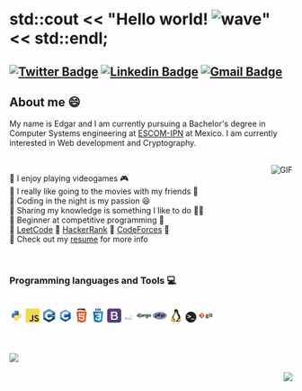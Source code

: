 # std::cout << "Hello world!  <img alt="wave" src="https://raw.githubusercontent.com/MartinHeinz/MartinHeinz/master/wave.gif" width="30px">" << std::endl; 

 ## [![Twitter Badge](https://img.shields.io/badge/-@EdgarRamirezDev-1ca0f1?style=flat-square&labelColor=1ca0f1&logo=twitter&logoColor=white&link=https://twitter.com/EdgarRamirezDev)](https://twitter.com/EdgarRamirezDev) [![Linkedin Badge](https://img.shields.io/badge/-edgarramirezfuentes-blue?style=flat-square&logo=Linkedin&logoColor=white&link=https://www.linkedin.com/in/edgarramirezfuentes/)](https://www.linkedin.com/in/edgarramirezfuentes/) [![Gmail Badge](https://img.shields.io/badge/-edgar.ramirez.fuentes.dev@gmail.com-c14438?style=flat-square&logo=Gmail&logoColor=white&link=mailto:edgar.ramirez.fuentes.dev@gmail.com)](mailto:edgar.ramirez.fuentes.dev@gmail.com)

## About me 😄
My name is Edgar and I am currently pursuing a Bachelor's degree in Computer Systems engineering at [ESCOM-IPN](https://en.wikipedia.org/wiki/ESCOM) at Mexico. I am currently interested in Web development and Cryptography.

<br/>
<img align="right" alt="GIF" src="https://media.giphy.com/media/13HgwGsXF0aiGY/giphy.gif" />

<!--<img align="right" alt="GIF" src="https://media.giphy.com/media/zOvBKUUEERdNm/giphy.gif" />-->

:small_blue_diamond: I enjoy playing videogames 🎮  
:small_blue_diamond: I really like going to the movies with my friends 🍿   
:small_blue_diamond: Coding in the night is my passion 😆    
:small_blue_diamond: Sharing my knowledge is something I like to do 👨‍🏫  
:small_blue_diamond: Beginner at competitive programming 🧠   
    🔺 [LeetCode](https://leetcode.com/EdgarRamirezFuentes/)
    🔺 [HackerRank](https://www.hackerrank.com/EdgarRamirezF)
    🔺 [CodeForces](http://codeforces.com/profile/EdgarRamirezFuentes) 🔺  
:small_blue_diamond: Check out my [resume](https://drive.google.com/file/d/1dRKojhq-PIJ0OBH27wVYMsR_uinq4-5f/view?usp=sharing) for more info  

<br/>

### Programming languages and Tools :computer:
<br/>
<code><img height="25" src="https://raw.githubusercontent.com/github/explore/80688e429a7d4ef2fca1e82350fe8e3517d3494d/topics/python/python.png"></code>  
<code><img height="25" src="https://raw.githubusercontent.com/github/explore/80688e429a7d4ef2fca1e82350fe8e3517d3494d/topics/javascript/javascript.png"></code>   
<code><img height="25" src="https://raw.githubusercontent.com/github/explore/5c058a388828bb5fde0bcafd4bc867b5bb3f26f3/topics/cpp/cpp.png"></code>  
<code><img height="25" src="https://raw.githubusercontent.com/github/explore/80688e429a7d4ef2fca1e82350fe8e3517d3494d/topics/c/c.png"></code>  
<code><img height="25" src="https://raw.githubusercontent.com/github/explore/80688e429a7d4ef2fca1e82350fe8e3517d3494d/topics/html/html.png"></code>  
<code><img height="25" src="https://raw.githubusercontent.com/github/explore/80688e429a7d4ef2fca1e82350fe8e3517d3494d/topics/css/css.png"></code>  
<code><img height="25" src="https://raw.githubusercontent.com/github/explore/80688e429a7d4ef2fca1e82350fe8e3517d3494d/topics/bootstrap/bootstrap.png"></code>  
<code><img height="20" src="https://raw.githubusercontent.com/github/explore/80688e429a7d4ef2fca1e82350fe8e3517d3494d/topics/mysql/mysql.png"></code> 
<code><img height="25" src="https://raw.githubusercontent.com/github/explore/80688e429a7d4ef2fca1e82350fe8e3517d3494d/topics/django/django.png"></code>  
<code><img height="25" src="https://raw.githubusercontent.com/github/explore/80688e429a7d4ef2fca1e82350fe8e3517d3494d/topics/php/php.png"></code>
<code><img height="25" src="https://raw.githubusercontent.com/github/explore/80688e429a7d4ef2fca1e82350fe8e3517d3494d/topics/linux/linux.png"></code>
<code><img height="20" src="https://raw.githubusercontent.com/github/explore/80688e429a7d4ef2fca1e82350fe8e3517d3494d/topics/terminal/terminal.png"></code>
<code><img height="25" src="https://raw.githubusercontent.com/github/explore/80688e429a7d4ef2fca1e82350fe8e3517d3494d/topics/git/git.png"></code><br/> <br/> 
<br/> 
<br/> 


<a href="https://github.com/EdgarRamirezFuentes">
  <img align="left" src="https://github-readme-stats.vercel.app/api/top-langs/?username=EdgarRamirezFuentes&hide=css,hack&title_color=ffffff&text_color=c9cacc&icon_color=2bbc8a&bg_color=1d1f21"/>
</a>

<br/>
<br/>

<a href="https://github.com/EdgarRamirezFuentes">
  <img align="right" src="https://github-readme-stats.vercel.app/api?username=EdgarRamirezFuentes&show_icons=true&hide_border=true"/>
</a>



 
<!--
**EdgarRamirezFuentes/EdgarRamirezFuentes** is a ✨ _special_ ✨ repository because its `README.md` (this file) appears on your GitHub profile.

Here are some ideas to get you started:

- 🔭 I’m currently working on ...
- 🌱 I’m currently learning ...
- 👯 I’m looking to collaborate on ...
- 🤔 I’m looking for help with ...
- 💬 Ask me about ...
- 📫 How to reach me: ...
- 😄 Pronouns: ...
- ⚡ Fun fact: ...
-->
 
